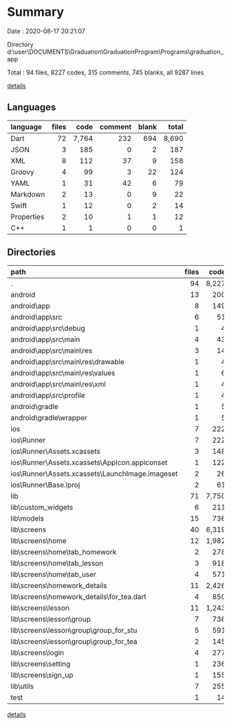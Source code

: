 # Summary

Date : 2020-08-17 20:21:07

Directory d:\user\DOCUMENTS\Graduation\GraduationProgram\Programs\graduation_app

Total : 94 files,  8227 codes, 315 comments, 745 blanks, all 9287 lines

[details](details.md)

## Languages
| language | files | code | comment | blank | total |
| :--- | ---: | ---: | ---: | ---: | ---: |
| Dart | 72 | 7,764 | 232 | 694 | 8,690 |
| JSON | 3 | 185 | 0 | 2 | 187 |
| XML | 8 | 112 | 37 | 9 | 158 |
| Groovy | 4 | 99 | 3 | 22 | 124 |
| YAML | 1 | 31 | 42 | 6 | 79 |
| Markdown | 2 | 13 | 0 | 9 | 22 |
| Swift | 1 | 12 | 0 | 2 | 14 |
| Properties | 2 | 10 | 1 | 1 | 12 |
| C++ | 1 | 1 | 0 | 0 | 1 |

## Directories
| path | files | code | comment | blank | total |
| :--- | ---: | ---: | ---: | ---: | ---: |
| . | 94 | 8,227 | 315 | 745 | 9,287 |
| android | 13 | 200 | 39 | 30 | 269 |
| android\app | 8 | 149 | 38 | 19 | 206 |
| android\app\src | 6 | 51 | 35 | 7 | 93 |
| android\app\src\debug | 1 | 4 | 3 | 1 | 8 |
| android\app\src\main | 4 | 43 | 29 | 5 | 77 |
| android\app\src\main\res | 3 | 14 | 9 | 3 | 26 |
| android\app\src\main\res\drawable | 1 | 4 | 7 | 2 | 13 |
| android\app\src\main\res\values | 1 | 6 | 2 | 1 | 9 |
| android\app\src\main\res\xml | 1 | 4 | 0 | 0 | 4 |
| android\app\src\profile | 1 | 4 | 3 | 1 | 8 |
| android\gradle | 1 | 5 | 1 | 1 | 7 |
| android\gradle\wrapper | 1 | 5 | 1 | 1 | 7 |
| ios | 7 | 222 | 2 | 8 | 232 |
| ios\Runner | 7 | 222 | 2 | 8 | 232 |
| ios\Runner\Assets.xcassets | 3 | 148 | 0 | 4 | 152 |
| ios\Runner\Assets.xcassets\AppIcon.appiconset | 1 | 122 | 0 | 1 | 123 |
| ios\Runner\Assets.xcassets\LaunchImage.imageset | 2 | 26 | 0 | 3 | 29 |
| ios\Runner\Base.lproj | 2 | 61 | 2 | 2 | 65 |
| lib | 71 | 7,750 | 222 | 687 | 8,659 |
| lib\custom_widgets | 6 | 211 | 2 | 34 | 247 |
| lib\models | 15 | 736 | 1 | 99 | 836 |
| lib\screens | 40 | 6,319 | 210 | 473 | 7,002 |
| lib\screens\home | 12 | 1,982 | 36 | 140 | 2,158 |
| lib\screens\home\tab_homework | 2 | 278 | 1 | 24 | 303 |
| lib\screens\home\tab_lesson | 3 | 918 | 19 | 62 | 999 |
| lib\screens\home\tab_user | 4 | 571 | 16 | 32 | 619 |
| lib\screens\homework_details | 11 | 2,426 | 7 | 152 | 2,585 |
| lib\screens\homework_details\for_tea.dart | 4 | 850 | 0 | 54 | 904 |
| lib\screens\lesson | 11 | 1,243 | 9 | 120 | 1,372 |
| lib\screens\lesson\group | 7 | 736 | 9 | 68 | 813 |
| lib\screens\lesson\group\group_for_stu | 5 | 591 | 8 | 52 | 651 |
| lib\screens\lesson\group\group_for_tea | 2 | 145 | 1 | 16 | 162 |
| lib\screens\login | 4 | 277 | 149 | 40 | 466 |
| lib\screens\setting | 1 | 236 | 8 | 6 | 250 |
| lib\screens\sign_up | 1 | 155 | 1 | 15 | 171 |
| lib\utils | 7 | 255 | 6 | 62 | 323 |
| test | 1 | 14 | 10 | 7 | 31 |

[details](details.md)